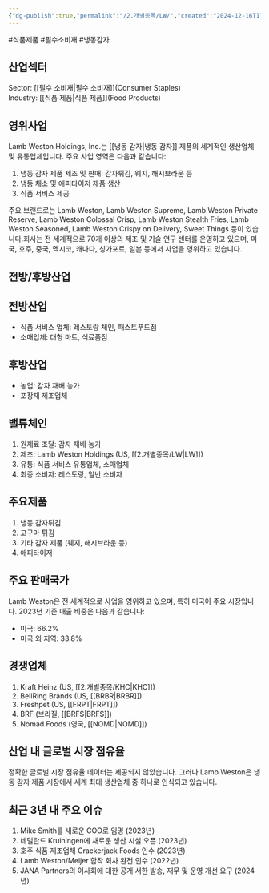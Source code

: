 ```yaml
---
{"dg-publish":true,"permalink":"/2.개별종목/LW/","created":"2024-12-16T17:33:52.474+09:00","updated":"2025-06-03T20:05:59.982+09:00"}
---
```


#식품제품 #필수소비재 #냉동감자

## 산업섹터

Sector: [[필수 소비재\|필수 소비재]](Consumer Staples)  
Industry: [[식품 제품\|식품 제품]](Food Products)

## 영위사업

Lamb Weston Holdings, Inc.는 [[냉동 감자\|냉동 감자]] 제품의 세계적인 생산업체 및 유통업체입니다. 주요 사업 영역은 다음과 같습니다:

1. 냉동 감자 제품 제조 및 판매: 감자튀김, 웨지, 해시브라운 등
2. 냉동 채소 및 애피타이저 제품 생산
3. 식품 서비스 제공

주요 브랜드로는 Lamb Weston, Lamb Weston Supreme, Lamb Weston Private Reserve, Lamb Weston Colossal Crisp, Lamb Weston Stealth Fries, Lamb Weston Seasoned, Lamb Weston Crispy on Delivery, Sweet Things 등이 있습니다.회사는 전 세계적으로 70개 이상의 제조 및 기술 연구 센터를 운영하고 있으며, 미국, 호주, 중국, 멕시코, 캐나다, 싱가포르, 일본 등에서 사업을 영위하고 있습니다.

## 전방/후방산업

## 전방산업

- 식품 서비스 업체: 레스토랑 체인, 패스트푸드점
- 소매업체: 대형 마트, 식료품점

## 후방산업

- 농업: 감자 재배 농가
- 포장재 제조업체

## 밸류체인

1. 원재료 조달: 감자 재배 농가
2. 제조: Lamb Weston Holdings (US, [[2.개별종목/LW\|LW]])
3. 유통: 식품 서비스 유통업체, 소매업체
4. 최종 소비자: 레스토랑, 일반 소비자

## 주요제품

1. 냉동 감자튀김
2. 고구마 튀김
3. 기타 감자 제품 (웨지, 해시브라운 등)
4. 애피타이저

## 주요 판매국가

Lamb Weston은 전 세계적으로 사업을 영위하고 있으며, 특히 미국이 주요 시장입니다. 2023년 기준 매출 비중은 다음과 같습니다:

- 미국: 66.2%
- 미국 외 지역: 33.8%

## 경쟁업체

1. Kraft Heinz (US, [[2.개별종목/KHC\|KHC]])
2. BellRing Brands (US, [[BRBR\|BRBR]])
3. Freshpet (US, [[FRPT\|FRPT]])
4. BRF (브라질, [[BRFS\|BRFS]])
5. Nomad Foods (영국, [[NOMD\|NOMD]])

## 산업 내 글로벌 시장 점유율

정확한 글로벌 시장 점유율 데이터는 제공되지 않았습니다. 그러나 Lamb Weston은 냉동 감자 제품 시장에서 세계 최대 생산업체 중 하나로 인식되고 있습니다.

## 최근 3년 내 주요 이슈

1. Mike Smith를 새로운 COO로 임명 (2023년)
2. 네덜란드 Kruiningen에 새로운 생산 시설 오픈 (2023년)
3. 호주 식품 제조업체 Crackerjack Foods 인수 (2023년)
4. Lamb Weston/Meijer 합작 회사 완전 인수 (2022년)
5. JANA Partners의 이사회에 대한 공개 서한 발송, 재무 및 운영 개선 요구 (2024년)